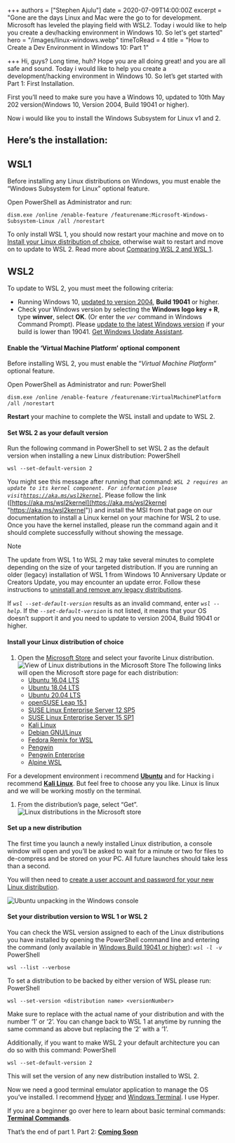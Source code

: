 +++
authors = ["Stephen Ajulu"]
date = 2020-07-09T14:00:00Z
excerpt = "Gone are the days Linux and Mac were the go to for development. Microsoft has leveled the playing field with WSL2. Today i would like to help you create a dev/hacking environment in Windows 10. So let's get started"
hero = "/images/linux-windows.webp"
timeToRead = 4
title = "How to Create a Dev Environment in Windows 10: Part 1"

+++
Hi, guys? Long time, huh? Hope you are all doing great! and you are all safe and sound. Today i would like to help you create a development/hacking environment in Windows 10. So let’s get started with Part 1: First Installation.

First you’ll need to make sure you have a Windows 10, updated to 10th May 202 version(Windows 10, Version 2004, Build 19041 or higher).

Now i would like you to install the Windows Subsystem for Linux v1 and 2.

## Here’s the installation:

## WSL1

Before installing any Linux distributions on Windows, you must enable the “Windows Subsystem for Linux” optional feature.

Open PowerShell as Administrator and run:

    dism.exe /online /enable-feature /featurename:Microsoft-Windows-Subsystem-Linux /all /norestart

To only install WSL 1, you should now restart your machine and move on to [Install your Linux distribution of choice](https://docs.microsoft.com/en-us/windows/wsl/install-win10#install-your-linux-distribution-of-choice), otherwise wait to restart and move on to update to WSL 2. Read more about [Comparing WSL 2 and WSL 1](https://docs.microsoft.com/en-us/windows/wsl/compare-versions).

## WSL2

To update to WSL 2, you must meet the following criteria:

* Running Windows 10, [updated to version 2004](https://ajulusthoughts.wordpress.com/2020/07/09/how-to-create-a-dev-environment-in-windows-10-part-1/windowsupdate), **Build 19041** or higher.
* Check your Windows version by selecting the **Windows logo key + R**, type **winver**, select **OK**. (Or enter the _`ver`_ command in Windows Command Prompt). Please [update to the latest Windows version](https://ajulusthoughts.wordpress.com/2020/07/09/how-to-create-a-dev-environment-in-windows-10-part-1/windowsupdate) if your build is lower than 19041. [Get Windows Update Assistant](https://www.microsoft.com/software-download/windows10).

#### Enable the ‘Virtual Machine Platform’ optional component

Before installing WSL 2, you must enable the “_Virtual Machine Platform_” optional feature.

Open PowerShell as Administrator and run: PowerShell

    dism.exe /online /enable-feature /featurename:VirtualMachinePlatform /all /norestart


**Restart** your machine to complete the WSL install and update to WSL 2.

#### Set WSL 2 as your default version

Run the following command in PowerShell to set WSL 2 as the default version when installing a new Linux distribution: PowerShell

    wsl --set-default-version 2

You might see this message after running that command: _`WSL 2 requires an update to its kernel component. For information please visit`_[_`https://aka.ms/wsl2kernel`_](https://aka.ms/wsl2kernel "https://aka.ms/wsl2kernel"). Please follow the link ([https://aka.ms/wsl2kernel](https://aka.ms/wsl2kernel "https://aka.ms/wsl2kernel")) and install the MSI from that page on our documentation to install a Linux kernel on your machine for WSL 2 to use. Once you have the kernel installed, please run the command again and it should complete successfully without showing the message.

Note

The update from WSL 1 to WSL 2 may take several minutes to complete depending on the size of your targeted distribution. If you are running an older (legacy) installation of WSL 1 from Windows 10 Anniversary Update or Creators Update, you may encounter an update error. Follow these instructions to [uninstall and remove any legacy distributions](https://docs.microsoft.com/en-us/windows/wsl/install-legacy#uninstallingremoving-the-legacy-distro).

If _`wsl --set-default-version`_ results as an invalid command, enter _`wsl --help`_. If the _`--set-default-version`_ is not listed, it means that your OS doesn’t support it and you need to update to version 2004, Build 19041 or higher.

#### Install your Linux distribution of choice

1. Open the [Microsoft Store](https://aka.ms/wslstore) and select your favorite Linux distribution. ![View of Linux distributions in the Microsoft Store](https://docs.microsoft.com/en-us/windows/wsl/media/store.png) The following links will open the Microsoft store page for each distribution:
   * [Ubuntu 16.04 LTS](https://www.microsoft.com/store/apps/9pjn388hp8c9)
   * [Ubuntu 18.04 LTS](https://www.microsoft.com/store/apps/9N9TNGVNDL3Q)
   * [Ubuntu 20.04 LTS](https://www.microsoft.com/store/apps/9n6svws3rx71)
   * [openSUSE Leap 15.1](https://www.microsoft.com/store/apps/9NJFZK00FGKV)
   * [SUSE Linux Enterprise Server 12 SP5](https://www.microsoft.com/store/apps/9MZ3D1TRP8T1)
   * [SUSE Linux Enterprise Server 15 SP1](https://www.microsoft.com/store/apps/9PN498VPMF3Z)
   * [Kali Linux](https://www.microsoft.com/store/apps/9PKR34TNCV07)
   * [Debian GNU/Linux](https://www.microsoft.com/store/apps/9MSVKQC78PK6)
   * [Fedora Remix for WSL](https://www.microsoft.com/store/apps/9n6gdm4k2hnc)
   * [Pengwin](https://www.microsoft.com/store/apps/9NV1GV1PXZ6P)
   * [Pengwin Enterprise](https://www.microsoft.com/store/apps/9N8LP0X93VCP)
   * [Alpine WSL](https://www.microsoft.com/store/apps/9p804crf0395)

For a development environment i recommend [**Ubuntu**](https://www.microsoft.com/store/apps/9n6svws3rx71) and for Hacking i recommend [**Kali Linux**](https://www.microsoft.com/store/apps/9PKR34TNCV07). But feel free to choose any you like. Linux is linux and we will be working mostly on the terminal.

1. From the distribution’s page, select “Get”. ![Linux distributions in the Microsoft store](https://docs.microsoft.com/en-us/windows/wsl/media/ubuntustore.png)

#### Set up a new distribution

The first time you launch a newly installed Linux distribution, a console window will open and you’ll be asked to wait for a minute or two for files to de-compress and be stored on your PC. All future launches should take less than a second.

You will then need to [create a user account and password for your new Linux distribution](https://docs.microsoft.com/en-us/windows/wsl/user-support).

![Ubuntu unpacking in the Windows console](https://docs.microsoft.com/en-us/windows/wsl/media/ubuntuinstall.png)

#### Set your distribution version to WSL 1 or WSL 2

You can check the WSL version assigned to each of the Linux distributions you have installed by opening the PowerShell command line and entering the command (only available in [Windows Build 19041 or higher](https://ajulusthoughts.wordpress.com/2020/07/09/how-to-create-a-dev-environment-in-windows-10-part-1/windowsupdate)): _`wsl -l -v`_ PowerShell

    wsl --list --verbose

To set a distribution to be backed by either version of WSL please run: PowerShell

    wsl --set-version <distribution name> <versionNumber>

Make sure to replace _<distribution name>_ with the actual name of your distribution and _<versionNumber>_ with the number ‘1’ or ‘2’. You can change back to WSL 1 at anytime by running the same command as above but replacing the ‘2’ with a ‘1’.

Additionally, if you want to make WSL 2 your default architecture you can do so with this command: PowerShell

    wsl --set-default-version 2

This will set the version of any new distribution installed to WSL 2.

Now we need a good terminal emulator application to manage the OS you’ve installed. I recommend [Hyper](http://hyper.is/) and [Windows Terminal](https://www.google.com/url?sa=t&rct=j&q=&esrc=s&source=web&cd=&cad=rja&uact=8&ved=2ahUKEwihjb2xzb_qAhXIxoUKHZk6CwcQFjAAegQIARAB&url=https%3A%2F%2Fwww.microsoft.com%2Fen-us%2Fp%2Fwindows-terminal%2F9n0dx20hk701&usg=AOvVaw0T3sd9IQM_S3Udg4fr3Xkz). I use Hyper.

If you are a beginner go over here to learn about basic terminal commands: [**Terminal Commands**](https://ajulusthoughts.wordpress.com/2019/05/30/basic-linux-commands/).

That’s the end of part 1. Part 2: [**Coming Soon**](https://ajulusthoughts.wordpress.com/2020/07/09/how-to-create-a-dev-environment-in-windows-10-part-2/)